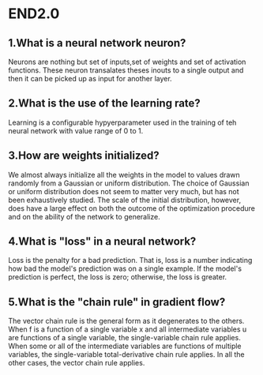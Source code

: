 # END2.0
## 1.What is a neural network neuron?
Neurons are nothing but set of inputs,set of weights and set of activation functions. These neuron  transalates theses inouts to a single output and then it can be picked up as input for another layer.


## 2.What is the use of the learning rate?
Learning is a configurable hypyerparameter used in the training of teh neural network with value range of 0 to 1.


## 3.How are weights initialized?
We almost always initialize all the weights in the model to values drawn randomly from a Gaussian or uniform distribution. The choice of Gaussian or uniform distribution does not seem to matter very much, but has not been exhaustively studied. The scale of the initial distribution, however, does have a large effect on both the outcome of the optimization procedure and on the ability of the network to generalize.


## 4.What is "loss" in a neural network?
Loss is the penalty for a bad prediction. That is, loss is a number indicating how bad the model's prediction was on a single example. If the model's prediction is perfect, the loss is zero; otherwise, the loss is greater.

## 5.What is the "chain rule" in gradient flow?
The vector chain rule is the general form as it degenerates to the others. When f is a function of a single variable x and all intermediate variables u are functions of a single variable, the single-variable chain rule applies. When some or all of the intermediate variables are functions of multiple variables, the single-variable total-derivative chain rule applies. In all the other cases, the vector chain rule applies.
